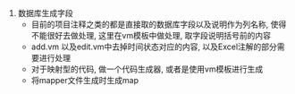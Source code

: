 1. 数据库生成字段
   - 目前的项目注释之类的都是直接取的数据库字段以及说明作为列名称, 使得不能很好去做处理, 这里在vm模板中做处理, 取字段说明括号前的内容
   - add.vm 以及edit.vm中去掉时间状态对应的内容, 以及Excel注解的部分需要进行处理
   - 对于映射型的代码, 做一个代码生成器, 或者是使用vm模板进行生成
   - 将mapper文件生成时生成map